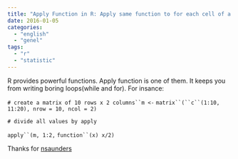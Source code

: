 ```yaml
---
title: "Apply Function in R: Apply same function to for each cell of a matrix"
date: 2016-01-05
categories: 
  - "english"
  - "genel"
tags: 
  - "r"
  - "statistic"
---
```


R provides powerful functions. Apply function is one of them. It keeps you from writing boring loops(while and for). For insance:

`# create a matrix of 10 rows x 2 columns``m <-` `matrix``(``c``(1:10, 11:20), nrow = 10, ncol = 2)`

`# divide all values by apply`

`apply``(m, 1:2,` `function``(x) x/2)`

Thanks for [nsaunders](https://nsaunders.wordpress.com/2010/08/20/a-brief-introduction-to-apply-in-r/)
